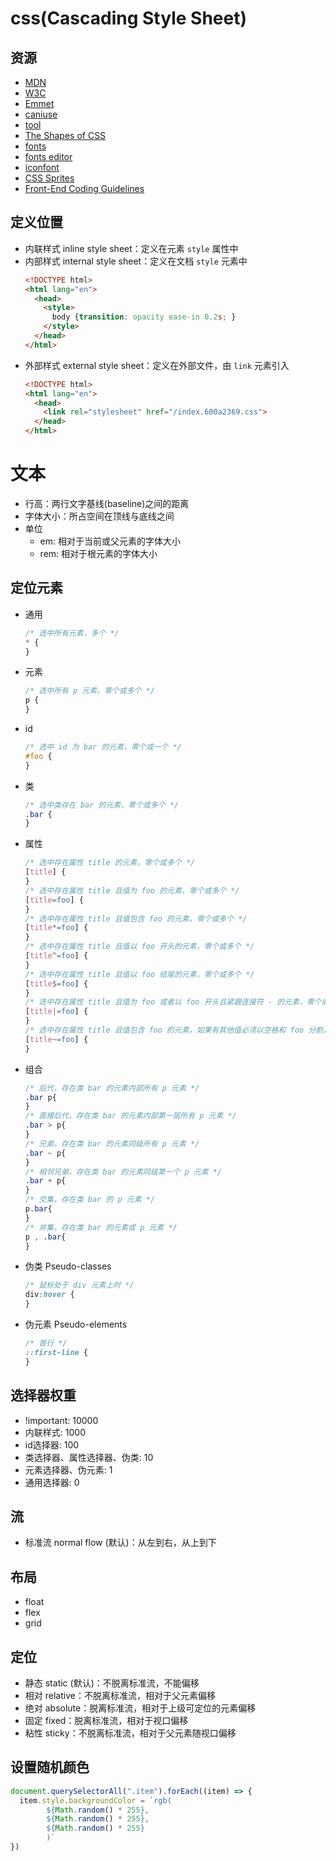 # css(Cascading Style Sheet)

## 资源

- [MDN](https://developer.mozilla.org/en-US/)
- [W3C](https://www.w3.org)
- [Emmet](https://docs.emmet.io/cheat-sheet/)
- [caniuse](https://caniuse.com)
- [tool](https://html-css-js.com/)
- [The Shapes of CSS](https://css-tricks.com/the-shapes-of-css/)
- [fonts](https://www.fonts.net.cn/)
- [fonts editor](https://font.qqe2.com/)
- [iconfont](https://www.iconfont.cn/)
- [CSS Sprites](http://www.spritecow.com/)
- [Front-End Coding Guidelines](https://guide.aotu.io/)

## 定义位置

- 内联样式 inline style sheet：定义在元素 `style` 属性中
- 内部样式 internal style sheet：定义在文档 `style` 元素中
  ```html
  <!DOCTYPE html>
  <html lang="en">
    <head>
      <style>
        body {transition: opacity ease-in 0.2s; }
      </style>
    </head>
  </html>
  ```
- 外部样式 external style sheet：定义在外部文件，由 `link` 元素引入
  ```html
  <!DOCTYPE html>
  <html lang="en">
    <head>
      <link rel="stylesheet" href="/index.600a2369.css">
    </head>
  </html>
  ```

# 文本

- 行高：两行文字基线(baseline)之间的距离
- 字体大小：所占空间在顶线与底线之间
- 单位
  - em: 相对于当前或父元素的字体大小
  - rem: 相对于根元素的字体大小

## 定位元素

- 通用
  ```css
  /* 选中所有元素，多个 */
  * {
  }
  ```
- 元素
  ```css
  /* 选中所有 p 元素，零个或多个 */
  p {
  }
  ```
- id
  ```css
  /* 选中 id 为 bar 的元素，零个或一个 */
  #foo {
  }
  ```
- 类
  ```css
  /* 选中类存在 bar 的元素，零个或多个 */
  .bar {
  }
  ```
- 属性
  ```css
  /* 选中存在属性 title 的元素，零个或多个 */
  [title] {
  }
  /* 选中存在属性 title 且值为 foo 的元素，零个或多个 */
  [title=foo] {
  }
  /* 选中存在属性 title 且值包含 foo 的元素，零个或多个 */
  [title*=foo] {
  }
  /* 选中存在属性 title 且值以 foo 开头的元素，零个或多个 */
  [title^=foo] {
  }
  /* 选中存在属性 title 且值以 foo 结尾的元素，零个或多个 */
  [title$=foo] {
  }
  /* 选中存在属性 title 且值为 foo 或者以 foo 开头且紧跟连接符 - 的元素，零个或多个 */
  [title|=foo] {
  }
  /* 选中存在属性 title 且值包含 foo 的元素，如果有其他值必须以空格和 foo 分割，零个或多个 */
  [title~=foo] {
  }
  ```
- 组合
  ```css
  /* 后代，存在类 bar 的元素内部所有 p 元素 */
  .bar p{
  }
  /* 直接后代，存在类 bar 的元素内部第一层所有 p 元素 */
  .bar > p{
  }
  /* 兄弟，存在类 bar 的元素同级所有 p 元素 */
  .bar ~ p{
  }
  /* 相邻兄弟，存在类 bar 的元素同级第一个 p 元素 */
  .bar + p{
  }
  /* 交集，存在类 bar 的 p 元素 */
  p.bar{
  }
  /* 并集，存在类 bar 的元素或 p 元素 */
  p , .bar{
  }
  ```
- 伪类 Pseudo-classes
  ```css
  /* 鼠标处于 div 元素上时 */
  div:hover {
  }
  ```
- 伪元素 Pseudo-elements
  ```css
  /* 首行 */
  ::first-line {
  }
  ```

## 选择器权重

- !important: 10000
- 内联样式: 1000
- id选择器: 100
- 类选择器、属性选择器、伪类: 10
- 元素选择器、伪元素: 1
- 通用选择器: 0

## 流

- 标准流 normal flow (默认)：从左到右，从上到下

## 布局

- float
- flex
- grid

## 定位

- 静态 static (默认)：不脱离标准流，不能偏移
- 相对 relative：不脱离标准流，相对于父元素偏移
- 绝对 absolute：脱离标准流，相对于上级可定位的元素偏移
- 固定 fixed：脱离标准流，相对于视口偏移
- 粘性 sticky：不脱离标准流，相对于父元素随视口偏移

## 设置随机颜色

```js
document.querySelectorAll(".item").forEach((item) => {
  item.style.backgroundColor = `rgb(
        ${Math.random() * 255},
        ${Math.random() * 255},
        ${Math.random() * 255}
        )`
})
```
